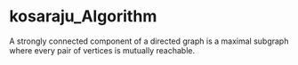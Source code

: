 # kosaraju_Algorithm
 A strongly connected component of a directed graph is a maximal subgraph where every pair of vertices is mutually reachable.
